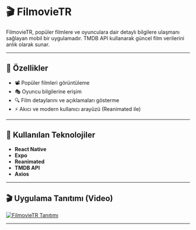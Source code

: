 # 🎬 FilmovieTR

FilmovieTR, popüler filmlere ve oyunculara dair detaylı bilgilere ulaşmanı sağlayan mobil bir uygulamadır. TMDB API kullanarak güncel film verilerini anlık olarak sunar.

---

## 🧩 Özellikler

- 📽️ Popüler filmleri görüntüleme  
- 🎭 Oyuncu bilgilerine erişim  
- 🔍 Film detaylarını ve açıklamaları gösterme  
- ⚡️ Akıcı ve modern kullanıcı arayüzü (Reanimated ile)

---

## 🚀 Kullanılan Teknolojiler

- **React Native**  
- **Expo**  
- **Reanimated**  
- **TMDB API**  
- **Axios**

---

## 🎬 Uygulama Tanıtımı (Video)

[![FilmovieTR Tanıtımı](https://img.youtube.com/vi/jvCiZA9uYTk/0.jpg)](https://youtube.com/shorts/jvCiZA9uYTk?feature=share)

---
